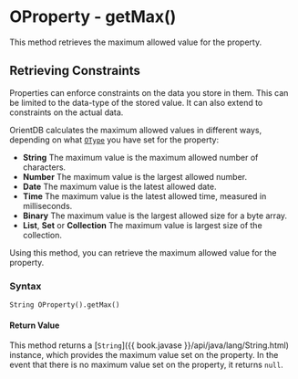 
# OProperty - getMax()

This method retrieves the maximum allowed value for the property.

## Retrieving Constraints

Properties can enforce constraints on the data you store in them.  This can be limited to the data-type of the stored value.  It can also extend to constraints on the actual data.

OrientDB calculates the maximum allowed values in different ways, depending on what [`OType`](../OType.md) you have set for the property:

- **String** The maximum value is the maximum allowed number of characters. 
- **Number** The maximum value is the largest allowed number. 
- **Date** The maximum value is the latest allowed date.
- **Time** The maximum value is the latest allowed time, measured in milliseconds.
- **Binary** The maximum value is the largest allowed size for a byte array.
- **List**, **Set** or **Collection** The maximum value is largest size of the collection.

Using this method, you can retrieve the maximum allowed value for the property.

### Syntax

```
String OProperty().getMax()
```

#### Return Value

This method returns a [`String`]({{ book.javase }}/api/java/lang/String.html) instance, which provides the maximum value set on the property.  In the event that there is no maximum value set on the property, it returns `null`.
